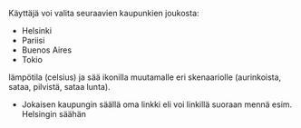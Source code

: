 Käyttäjä voi valita seuraavien kaupunkien joukosta:

- Helsinki
- Pariisi
- Buenos Aires
- Tokio

lämpötila (celsius) ja sää ikonilla muutamalle eri skenaariolle
(aurinkoista, sataa, pilvistä, sataa lunta).

- Jokaisen kaupungin säällä oma linkki eli voi linkillä suoraan mennä esim. Helsingin säähän
